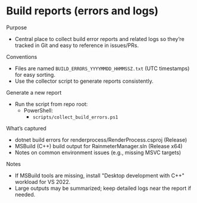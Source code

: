 # Build reports (errors and logs)

Purpose
- Central place to collect build error reports and related logs so they’re tracked in Git and easy to reference in issues/PRs.

Conventions
- Files are named `BUILD_ERRORS_YYYYMMDD_HHMMSSZ.txt` (UTC timestamps) for easy sorting.
- Use the collector script to generate reports consistently.

Generate a new report
- Run the script from repo root:
  - PowerShell:
    - `scripts/collect_build_errors.ps1`

What’s captured
- dotnet build errors for renderprocess/RenderProcess.csproj (Release)
- MSBuild (C++) build output for RainmeterManager.sln (Release x64)
- Notes on common environment issues (e.g., missing MSVC targets)

Notes
- If MSBuild tools are missing, install "Desktop development with C++" workload for VS 2022.
- Large outputs may be summarized; keep detailed logs near the report if needed.

